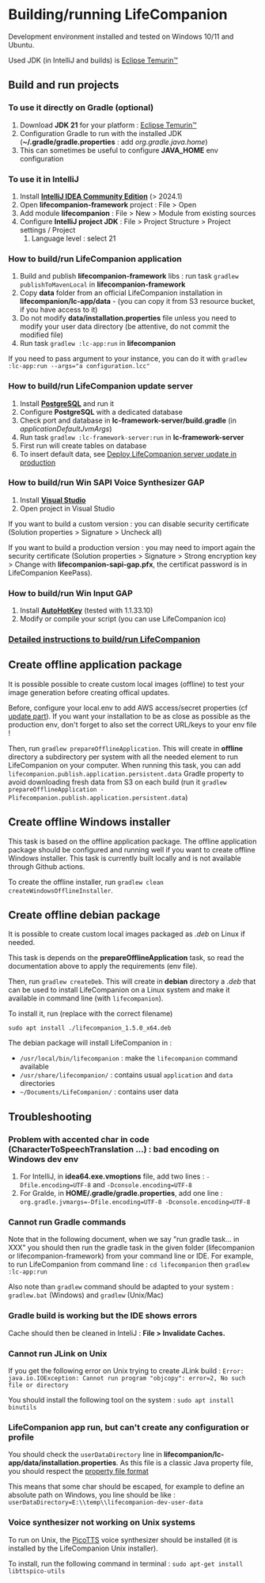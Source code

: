# Building/running LifeCompanion

Development environment installed and tested on Windows 10/11 and Ubuntu.

Used JDK (in IntelliJ and builds) is [Eclipse Temurin™](https://adoptium.net/temurin/releases/)

## Build and run projects

### To use it directly on Gradle (optional)

1. Download **JDK 21** for your platform : [Eclipse Temurin™](https://adoptium.net/temurin/releases/)
1. Configuration Gradle to run with the installed JDK (**~/.gradle/gradle.properties** : add _org.gradle.java.home_)
1. This can sometimes be useful to configure **JAVA_HOME** env configuration

### To use it in IntelliJ

1. Install **[IntelliJ IDEA Community Edition](https://www.jetbrains.com/fr-fr/)** (> 2024.1)
1. Open **lifecompanion-framework** project : File > Open
1. Add module **lifecompanion** : File > New > Module from existing sources
1. Configure **IntelliJ project JDK** : File > Project Structure > Project settings / Project
   1. Language level : select 21

### How to build/run LifeCompanion application

1. Build and publish **lifecompanion-framework** libs : run task `gradlew publishToMavenLocal` in **lifecompanion-framework**
1. Copy **data** folder from an official LifeCompanion installation in **lifecompanion/lc-app/data** - (you can copy it from S3 resource bucket, if you have access to it)
1. Do not modify **data/installation.properties** file unless you need to modify your user data directory (be attentive, do not commit the modified file)
1. Run task `gradlew :lc-app:run` in **lifecompanion**

If you need to pass argument to your instance, you can do it with `gradlew :lc-app:run --args="a configuration.lcc"`

### How to build/run LifeCompanion update server

1. Install **[PostgreSQL](https://www.postgresql.org/)** and run it
1. Configure **PostgreSQL** with a dedicated database
1. Check port and database in **lc-framework-server/build.gradle** (in _applicationDefaultJvmArgs_)
1. Run task `gradlew :lc-framework-server:run` in **lc-framework-server**
1. First run will create tables on database
1. To insert default data, see [Deploy LifeCompanion server update in production](#user-content-deploy-lifecompanion-server-update-in-production)

### How to build/run Win SAPI Voice Synthesizer GAP

1. Install **[Visual Studio](https://visualstudio.microsoft.com/fr/)**
1. Open project in Visual Studio

If you want to build a custom version : you can disable security certificate (Solution properties > Signature > Uncheck all)

If you want to build a production version : you may need to import again the security certificate (Solution properties > Signature > Strong encryption key > Change with **lifecompanion-sapi-gap.pfx**, the certificat password is in LifeCompanion KeePass).

### How to build/run Win Input GAP

1. Install **[AutoHotKey](https://www.autohotkey.com/)** (tested with 1.1.33.10)
1. Modify or compile your script (you can use LifeCompanion ico)

### [Detailed instructions to build/run LifeCompanion](BUILD_DETAIL.md)

## Create offline application package

It is possible possible to create custom local images (offline) to test your image generation before creating offical updates.

Before, configure your local.env to add AWS access/secret properties (cf [update part](UPDATE.md)). If you want your installation to be as close as possible as the production env, don't forget to also set the correct URL/keys to your env file !

Then, run `gradlew prepareOfflineApplication`. This will create in **offline** directory a subdirectory per system with all the needed element to run LifeCompanion on your computer. When running this task, you can add `lifecompanion.publish.application.persistent.data` Gradle property to avoid downloading fresh data from S3 on each build (run it `gradlew prepareOfflineApplication -Plifecompanion.publish.application.persistent.data`)

## Create offline Windows installer

This task is based on the offline application package. The offline application package should be configured and running well if you want to create offline Windows installer.
This task is currently built locally and is not available through Github actions.

To create the offline installer, run `gradlew clean createWindowsOfflineInstaller`.

## Create offline debian package

It is possible to create custom local images packaged as *.deb* on Linux if needed.

This task is depends on the **prepareOfflineApplication** task, so read the documentation above to apply the requirements (env file).

Then, run `gradlew createDeb`. This will create in **debian** directory a *.deb* that can be used to install LifeCompanion on a Linux system and make it available in command line (with `lifecompanion`).

To install it, run (replace with the correct filename)

```shell
sudo apt install ./lifecompanion_1.5.0_x64.deb
```

The debian package will install LifeCompanion in :
- `/usr/local/bin/lifecompanion` : make the `lifecompanion` command available
- `/usr/share/lifecompanion/` : contains usual `application` and `data` directories
- `~/Documents/LifeCompanion/` : contains user data

## Troubleshooting

### Problem with accented char in code (CharacterToSpeechTranslation ...) : bad encoding on Windows dev env

1. For IntelliJ, in **idea64.exe.vmoptions** file, add two lines : `-Dfile.encoding=UTF-8` and `-Dconsole.encoding=UTF-8`
1. For Gralde, in **HOME/.gradle/gradle.properties**, add one line : `org.gradle.jvmargs=-Dfile.encoding=UTF-8 -Dconsole.encoding=UTF-8`

### Cannot run Gradle commands

Note that in the following document, when we say "run gradle task... in XXX" you should then run the gradle task in the given folder (lifecompanion or lifecompanion-framework) from your command line or IDE. For example, to run LifeCompanion from command line : `cd lifecompanion` then `gradlew :lc-app:run`

Also note than `gradlew` command should be adapted to your system : `gradlew.bat` (Windows) and `gradlew` (Unix/Mac)

### Gradle build is working but the IDE shows errors

Cache should then be cleaned in InteliJ : **File > Invalidate Caches.**

### Cannot run JLink on Unix

If you get the following error on Unix trying to create JLink build : `Error: java.io.IOException: Cannot run program "objcopy": error=2, No such file or directory`

You should install the following tool on the system : `sudo apt install binutils`

### LifeCompanion app run, but can't create any configuration or profile

You should check the `userDataDirectory` line in **lifecompanion/lc-app/data/installation.properties**. As this file is a classic Java property file, you should respect the [property file format](https://en.wikipedia.org/wiki/.properties#:~:text=properties%20is%20a%20file%20extension,known%20as%20Property%20Resource%20Bundles.)

This means that some char should be escaped, for example to define an absolute path on Windows, you line should be like : 
`userDataDirectory=E:\\temp\\lifecompanion-dev-user-data`

### Voice synthesizer not working on Unix systems

To run on Unix, the [PicoTTS](https://github.com/naggety/picotts) voice synthesizer should be installed (it is installed by the LifeCompanion Unix installer).

To install, run the following command in terminal : `sudo apt-get install libttspico-utils`
